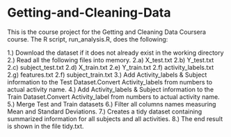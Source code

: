 # Getting-and-Cleaning-Data
This is the course project for the Getting and Cleaning Data Coursera course. The R script, run_analysis.R, does the following:

1.) Download the dataset  if it does not already exist in the working directory
2.) Read all the following files into memory.
    2.a) X_test.txt
    2.b) Y_test.txt
    2.c) subject_test.txt
    2.d) X_train.txt
    2.e) Y_train.txt
    2.f) activity_labels.txt
    2.g) features.txt
    2.f) subject_train.txt
 3.) Add Activity_labels & Subject information to the Test Dataset.Convert Activity_labels from numbers to actual activity name.
 4.) Add Activity_labels & Subject information to the Train Dataset.Convert Activity_label from numbers to actual activity name.
 5.) Merge Test and Train datasets
 6.) Filter all columns names measuring Mean and Standard Deviations.
 7.) Creates a  tidy dataset containing summarized information for all subjects and all activities.
 8.) The end result is shown in the file tidy.txt.
 
    
